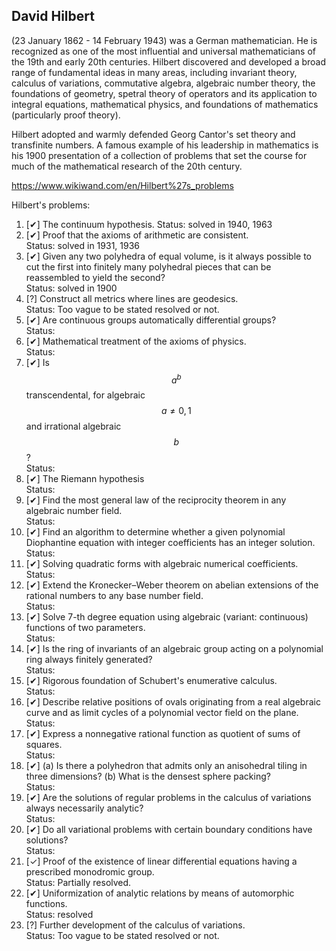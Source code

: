 ## David Hilbert
(23 January 1862 - 14 February 1943) was a German mathematician. He is recognized as one of the most influential and universal mathematicians of the 19th and early 20th centuries. Hilbert discovered and developed a broad range of fundamental ideas in many areas, including invariant theory, calculus of variations, commutative algebra, algebraic number theory, the foundations of geometry, spetral theory of operators and its application to integral equations, mathematical physics, and foundations of mathematics (particularly proof theory).

Hilbert adopted and warmly defended Georg Cantor's set theory and transfinite numbers. A famous example of his leadership in mathematics is his 1900 presentation of a collection of problems that set the course for much of the mathematical research of the 20th century.

https://www.wikiwand.com/en/Hilbert%27s_problems


Hilbert's problems:
1. [✔] The continuum hypothesis.
  Status: solved in 1940, 1963
2. [✔] Proof that the axioms of arithmetic are consistent.    
  Status: solved in 1931, 1936
3. [✔] Given any two polyhedra of equal volume, is it always possible to cut the first into finitely many polyhedral pieces that can be reassembled to yield the second?     
  Status: solved in 1900
4. [?] Construct all metrics where lines are geodesics.    
  Status: Too vague to be stated resolved or not.
5. [✔] Are continuous groups automatically differential groups?    
  Status: 
6. [✔] Mathematical treatment of the axioms of physics.    
  Status: 
7. [✔] Is $$a^b$$ transcendental, for algebraic $$a\neq 0,1$$ and irrational algebraic $$b$$?    
  Status: 
8. [✔] The Riemann hypothesis     
  Status: 
9. [✔] Find the most general law of the reciprocity theorem in any algebraic number field.    
  Status: 
10. [✔] Find an algorithm to determine whether a given polynomial Diophantine equation with integer coefficients has an integer solution.    
  Status: 
11. [✔] Solving quadratic forms with algebraic numerical coefficients.    
  Status: 
12. [✔] Extend the Kronecker–Weber theorem on abelian extensions of the rational numbers to any base number field.    
  Status: 
13. [✔] Solve 7-th degree equation using algebraic (variant: continuous) functions of two parameters.    
  Status: 
14. [✔] Is the ring of invariants of an algebraic group acting on a polynomial ring always finitely generated?    
  Status: 
15. [✔] Rigorous foundation of Schubert's enumerative calculus.    
  Status: 
16. [✔] Describe relative positions of ovals originating from a real algebraic curve and as limit cycles of a polynomial vector field on the plane.    
  Status: 
17. [✔] Express a nonnegative rational function as quotient of sums of squares.    
  Status: 
18. [✔] (a) Is there a polyhedron that admits only an anisohedral tiling in three dimensions? (b) What is the densest sphere packing?    
  Status: 
19. [✔] Are the solutions of regular problems in the calculus of variations always necessarily analytic?    
  Status: 
20. [✔] Do all variational problems with certain boundary conditions have solutions?    
  Status: 
21. [✓] Proof of the existence of linear differential equations having a prescribed monodromic group.    
  Status: Partially resolved.
22. [✔] Uniformization of analytic relations by means of automorphic functions.    
  Status: resolved
23. [?] Further development of the calculus of variations.    
  Status: Too vague to be stated resolved or not.
